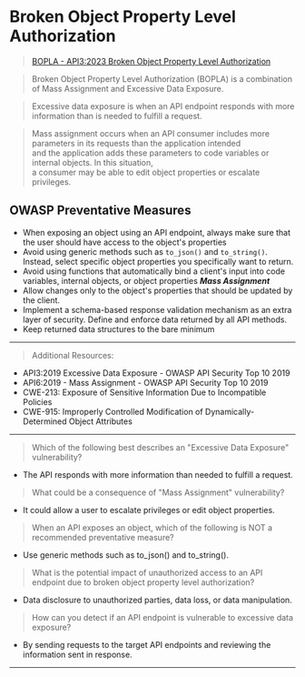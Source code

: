 # Broken Object Property Level Authorization  

>[BOPLA - API3:2023 Broken Object Property Level Authorization](https://university.apisec.ai/products/owasp-api-security-top-10-and-beyond/categories/2152491880/posts/2166898703)  

>Broken Object Property Level Authorization (BOPLA) is a combination of Mass Assignment and Excessive Data Exposure.  

>Excessive data exposure is when an API endpoint responds with more information than is needed to fulfill a request.  

>Mass assignment occurs when an API consumer includes more parameters in its requests than the application intended  
>and the application adds these parameters to code variables or internal objects. In this situation,  
>a consumer may be able to edit object properties or escalate privileges.  

## OWASP Preventative Measures  

* When exposing an object using an API endpoint, always make sure that the user should have access to the object's properties  
* Avoid using generic methods such as `to_json()` and `to_string()`. Instead, select specific object properties you specifically want to return.  
* Avoid using functions that automatically bind a client's input into code variables, internal objects, or object properties ***Mass Assignment***  
* Allow changes only to the object's properties that should be updated by the client.  
* Implement a schema-based response validation mechanism as an extra layer of security. Define and enforce data returned by all API methods.  
* Keep returned data structures to the bare minimum  

----  

>Additional Resources:  

* API3:2019 Excessive Data Exposure - OWASP API Security Top 10 2019
* API6:2019 - Mass Assignment - OWASP API Security Top 10 2019
* CWE-213: Exposure of Sensitive Information Due to Incompatible Policies
* CWE-915: Improperly Controlled Modification of Dynamically-Determined Object Attributes  

----  

>Which of the following best describes an "Excessive Data Exposure" vulnerability?  

* The API responds with more information than needed to fulfill a request.  

>What could be a consequence of "Mass Assignment" vulnerability?  

* It could allow a user to escalate privileges or edit object properties.  

>When an API exposes an object, which of the following is NOT a recommended preventative measure?  

* Use generic methods such as to_json() and to_string().  

>What is the potential impact of unauthorized access to an API endpoint due to broken object property level authorization?  

* Data disclosure to unauthorized parties, data loss, or data manipulation.  

>How can you detect if an API endpoint is vulnerable to excessive data exposure?  

* By sending requests to the target API endpoints and reviewing the information sent in response.  

----  
